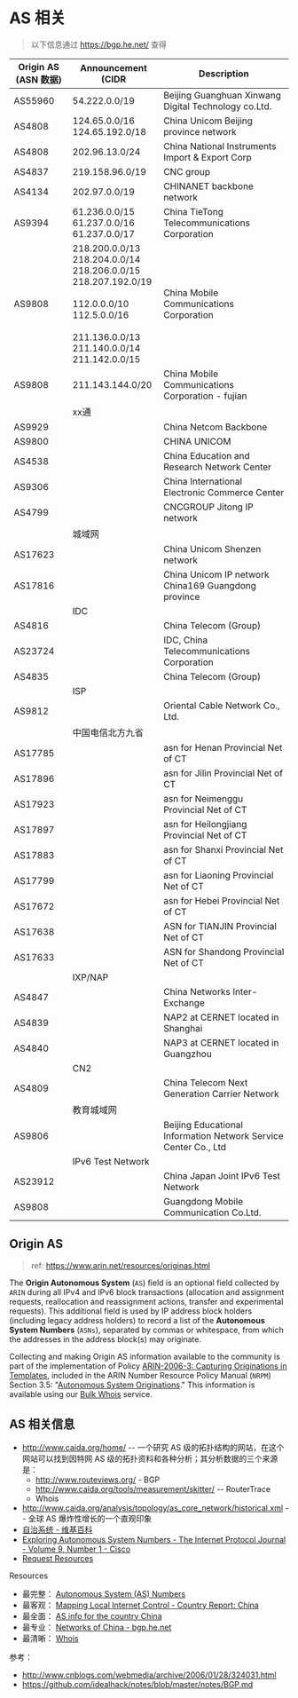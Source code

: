 # AS 相关

> 以下信息通过 https://bgp.he.net/ 查得

| Origin AS (ASN 数据) | Announcement (CIDR | Description |
| -- | -- | -- |
| AS55960 | 54.222.0.0/19 | Beijing Guanghuan Xinwang Digital Technology co.Ltd. |
| AS4808 | 124.65.0.0/16 <br> 124.65.192.0/18 | China Unicom Beijing province network |
| AS4808 | 202.96.13.0/24 | China National Instruments Import & Export Corp |
| AS4837 | 219.158.96.0/19 | CNC group |
| AS4134 | 202.97.0.0/19 | CHINANET backbone network |
| AS9394 | 61.236.0.0/15 <br> 61.237.0.0/16	 <br> 61.237.0.0/17 | China TieTong Telecommunications Corporation |
| AS9808 | 218.200.0.0/13 <br> 218.204.0.0/14 <br> 218.206.0.0/15 <br> 218.207.192.0/19 <br><br> 112.0.0.0/10 <br> 112.5.0.0/16 <br><br> 211.136.0.0/13 <br> 211.140.0.0/14	<br> 211.142.0.0/15 | China Mobile Communications Corporation |
| AS9808 | 211.143.144.0/20 | China Mobile Communications Corporation - fujian |
| | xx通 | |
| AS9929 | | China Netcom Backbone |
| AS9800 | | CHINA UNICOM |
| AS4538 | | China Education and Research Network Center |
| AS9306 | | China International Electronic Commerce Center |
| AS4799 | | CNCGROUP Jitong IP network |
| | 城域网 | |
| AS17623 | | China Unicom Shenzen network |
| AS17816 | | China Unicom IP network China169 Guangdong province |
| | IDC | |
| AS4816 | | China Telecom (Group) |
| AS23724 | | IDC, China Telecommunications Corporation |
| AS4835 | | China Telecom (Group) |
| | ISP | |
| AS9812 | | Oriental Cable Network Co., Ltd. |
| | 中国电信北方九省 | |
| AS17785 | | asn for Henan Provincial Net of CT |
| AS17896 | | asn for Jilin Provincial Net of CT |
| AS17923 | | asn for Neimenggu Provincial Net of CT |
| AS17897 | | asn for Heilongjiang Provincial Net of CT |
| AS17883 | | asn for Shanxi Provincial Net of CT |
| AS17799 | | asn for Liaoning Provincial Net of CT |
| AS17672 | | asn for Hebei Provincial Net of CT |
| AS17638 | | ASN for TIANJIN Provincial Net of CT |
| AS17633 | | ASN for Shandong Provincial Net of CT |
| | IXP/NAP | |
| AS4847 | | China Networks Inter-Exchange |
| AS4839 | | NAP2 at CERNET located in Shanghai |
| AS4840 | | NAP3 at CERNET located in Guangzhou |
| | CN2 | |
| AS4809 | | China Telecom Next Generation Carrier Network |
| | 教育城域网 | |
| AS9806 | | Beijing Educational Information Network Service Center Co., Ltd |
| | IPv6 Test Network | |
| AS23912 | | China Japan Joint IPv6 Test Network |
| AS9808 | | Guangdong Mobile Communication Co.Ltd. |

## Origin AS

> ref: https://www.arin.net/resources/originas.html

The **Origin Autonomous System** (`AS`) field is an optional field collected by `ARIN` during all IPv4 and IPv6 block transactions (allocation and assignment requests, reallocation and reassignment actions, transfer and experimental requests). This additional field is used by IP address block holders (including legacy address holders) to record a list of the **Autonomous System Numbers** (`ASNs`), separated by commas or whitespace, from which the addresses in the address block(s) may originate.

Collecting and making Origin AS information available to the community is part of the implementation of Policy [ARIN-2006-3: Capturing Originations in Templates](https://www.arin.net/vault/policy/proposals/2006_3.html), included in the ARIN Number Resource Policy Manual (`NRPM`) Section 3.5: "[Autonomous System Originations](https://www.arin.net/policy/nrpm.html#three5)." This information is available using our [Bulk Whois](https://www.arin.net/resources/request/bulkwhois.html) service.

## AS 相关信息

- http://www.caida.org/home/ -- 一个研究 AS 级的拓扑结构的网站，在这个网站可以找到因特网 AS 级的拓扑资料和各种分析；其分析数据的三个来源是：
    - http://www.routeviews.org/ - BGP
    - http://www.caida.org/tools/measurement/skitter/ -- RouterTrace
    - Whois
- http://www.caida.org/analysis/topology/as_core_network/historical.xml -- 全球 AS 爆炸性增长的一个直观印象
- [自治系统 - 维基百科](https://zh.wikipedia.org/wiki/%E8%87%AA%E6%B2%BB%E7%B3%BB%E7%BB%9F)
- [Exploring Autonomous System Numbers - The Internet Protocol Journal - Volume 9, Number 1 - Cisco](http://www.cisco.com/c/en/us/about/press/internet-protocol-journal/back-issues/table-contents-12/autonomous-system-numbers.html)
- [Request Resources](https://www.arin.net/resources/request/asn.html)

Resources

- 最完整： [Autonomous System (AS) Numbers](http://www.iana.org/assignments/as-numbers/as-numbers.xml)
- 最客观： [Mapping Local Internet Control - Country Report: China](http://cyber.law.harvard.edu/netmaps/country_detail.php/?cc=CN)
- 最全面： [AS info for the country China](http://www.tcpiputils.com/browse/as/cn)
- 最专业： [Networks of China - bgp.he.net](http://bgp.he.net/country/CN/)
- 最清晰： [Whois](http://ipwhois.cnnic.cn/)

参考：

- http://www.cnblogs.com/webmedia/archive/2006/01/28/324031.html
- https://github.com/idealhack/notes/blob/master/notes/BGP.md




